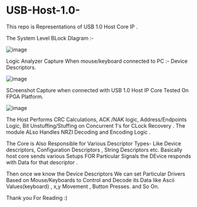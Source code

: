 # USB-Host-1.0-
This repo is Representations of USB 1.0 Host Core IP . 

The System Level BLock DIagram  :- 

![image](https://github.com/user-attachments/assets/caaeb8a3-e6ae-4019-8205-ac59bbc27bc9)

Logic Analyzer Capture When mouse/keyboard connected to PC :- Device Descriptors. 

![image](https://github.com/user-attachments/assets/1e7bd2a7-56f3-4709-83b8-bf53d481bf3c)

SCreenshot Capture when connected with USB 1.0 Host IP Core Tested On FPGA Platform.

![image](https://github.com/user-attachments/assets/2af7fb05-0066-4c19-ac55-90ada7488d2a)

The Host Performs CRC Calculations, ACK /NAK logic, Address/Endpoints Logic, Bit Unstuffing/Stuffing on Concurrent 1's for CLock Recovery .
The module ALso Handles NRZI Decoding and Encoding Logic .

The Core is Also Responsible for Various Descriptor Types- Like Device descriptors, Configuration Descriptors , String Descriptors etc.
Basically host core sends various Setups FOR Particular Signals the DEvice responds with Data for that descriptor .

Then once we know the Device Descriptors We can set Particular Drivers Based on Mouse/Keyboards to Control and Decode its 
Data like Ascii Values(keyboard) , x,y Movement , Button Presses. and So On.

Thank you For Reading :) 
  


 
